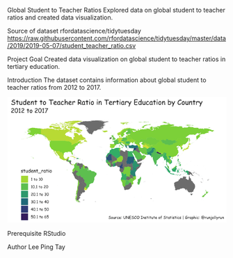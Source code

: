 Global Student to Teacher Ratios
Explored data on global student to teacher ratios and created data visualization.

Source of dataset
rfordatascience/tidytuesday 
https://raw.githubusercontent.com/rfordatascience/tidytuesday/master/data/2019/2019-05-07/student_teacher_ratio.csv

Project Goal
Created data visualization on global student to teacher ratios in tertiary education.

Introduction
The dataset contains information about global student to teacher ratios from 2012 to 2017.

![](Tertiary_StudenttoTeacherRatio.png)


Prerequisite
RStudio

Author
Lee Ping Tay

